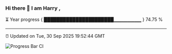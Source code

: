 ### Hi there 👋 I am Harry , 

⏳ Year progress { ██████████████████████▁▁▁▁▁▁▁▁ } 74.75 %

---

⏰ Updated on Tue, 30 Sep 2025 19:52:44 GMT

![Progress Bar CI](https://github.com/duykhang68/duykhang68/workflows/Progress%20Bar%20CI/badge.svg)
